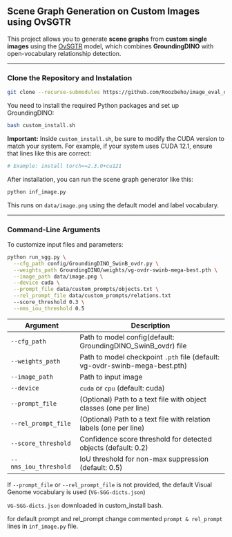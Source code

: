 
##  Scene Graph Generation on Custom Images using OvSGTR

This project allows you to generate **scene graphs** from **custom single images** using the [OvSGTR](https://github.com/gpt4vision/OvSGTR) model, which combines **GroundingDINO** with open-vocabulary relationship detection.

---

### Clone the Repository and Instalation


```bash
git clone --recurse-submodules https://github.com/Roozbeho/image_eval_ovgstr.git

```

You need to install the required Python packages and set up GroundingDINO:

```bash
bash custom_install.sh
```

**Important:**
Inside `custom_install.sh`, be sure to modify the CUDA version to match your system. For example, if your system uses CUDA 12.1, ensure that lines like this are correct:

```bash
# Example: install torch==2.3.0+cu121
```

After installation, you can run the scene graph generator like this:

```bash
python inf_image.py
```

This runs on `data/image.png` using the default model and label vocabulary.

---

### Command-Line Arguments

To customize input files and parameters:

```bash
python run_sgg.py \
  --cfg_path config/GroundingDINO_SwinB_ovdr.py \
  --weights_path GroundingDINO/weights/vg-ovdr-swinb-mega-best.pth \
  --image_path data/image.png \
  --device cuda \
  --prompt_file data/custom_prompts/objects.txt \
  --rel_prompt_file data/custom_prompts/relations.txt
  --score_threshold 0.3 \
  --nms_iou_threshold 0.5
```

| Argument            | Description                                                          |
| ------------------- | -------------------------------------------------------------------- |
| `--cfg_path`        | Path to model config(default: GroundingDINO_SwinB_ovdr) file                                            |
| `--weights_path`    | Path to model checkpoint `.pth` file (default: vg-ovdr-swinb-mega-best.pth)                              |
| `--image_path`      | Path to input image                                                  |
| `--device`          | `cuda` or `cpu`  (default: cuda)                                                     |
| `--prompt_file`     |  (Optional) Path to a text file with object classes (one per line)  |
| `--rel_prompt_file` | (Optional) Path to a text file with relation labels (one per line) |
| `--score_threshold`   | Confidence score threshold for detected objects (default: 0.2)|
| `--nms_iou_threshold`   | IoU threshold for non-max suppression (default: 0.5) |

If `--prompt_file` or `--rel_prompt_file` is not provided, the default Visual Genome vocabulary is used (`VG-SGG-dicts.json`)

`VG-SGG-dicts.json` downloaded in custom_install bash.

for default prompt and rel_prompt change commented `prompt & rel_prompt `lines in `inf_image.py` file.


